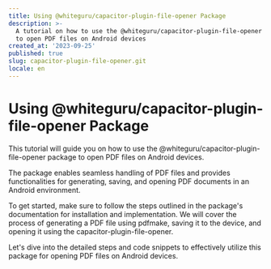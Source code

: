 ```yaml
---
title: Using @whiteguru/capacitor-plugin-file-opener Package
description: >-
  A tutorial on how to use the @whiteguru/capacitor-plugin-file-opener package
  to open PDF files on Android devices
created_at: '2023-09-25'
published: true
slug: capacitor-plugin-file-opener.git
locale: en
---
```


# Using @whiteguru/capacitor-plugin-file-opener Package

This tutorial will guide you on how to use the @whiteguru/capacitor-plugin-file-opener package to open PDF files on Android devices. 

The package enables seamless handling of PDF files and provides functionalities for generating, saving, and opening PDF documents in an Android environment. 

To get started, make sure to follow the steps outlined in the package's documentation for installation and implementation. We will cover the process of generating a PDF file using pdfmake, saving it to the device, and opening it using the capacitor-plugin-file-opener.

Let's dive into the detailed steps and code snippets to effectively utilize this package for opening PDF files on Android devices.
